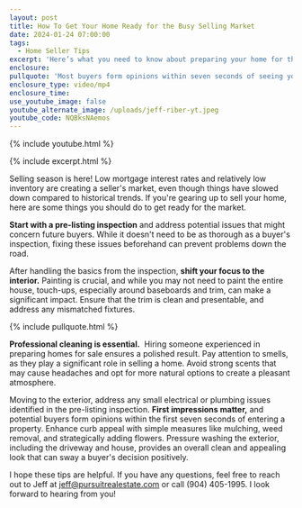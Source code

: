 ```yaml
---
layout: post
title: How To Get Your Home Ready for the Busy Selling Market
date: 2024-01-24 07:00:00
tags:
  - Home Seller Tips
excerpt: 'Here’s what you need to know about preparing your home for the market. '
enclosure:
pullquote: 'Most buyers form opinions within seven seconds of seeing your home. '
enclosure_type: video/mp4
enclosure_time:
use_youtube_image: false
youtube_alternate_image: /uploads/jeff-riber-yt.jpeg
youtube_code: NQBksNAemos
---
```

{% include youtube.html %}

{% include excerpt.html %}

Selling season is here! Low mortgage interest rates and relatively low inventory are creating a seller's market, even though things have slowed down compared to historical trends. If you're gearing up to sell your home, here are some things you should do to get ready for the market.

**Start with a pre-listing inspection** and address potential issues that might concern future buyers. While it doesn't need to be as thorough as a buyer's inspection, fixing these issues beforehand can prevent problems down the road.&nbsp;

After handling the basics from the inspection, **shift your focus to the interior.** Painting is crucial, and while you may not need to paint the entire house, touch-ups, especially around baseboards and trim, can make a significant impact. Ensure that the trim is clean and presentable, and address any mismatched fixtures.

{% include pullquote.html %}

**Professional cleaning is essential.**&nbsp; Hiring someone experienced in preparing homes for sale ensures a polished result. Pay attention to smells, as they play a significant role in selling a home. Avoid strong scents that may cause headaches and opt for more natural options to create a pleasant atmosphere.

Moving to the exterior, address any small electrical or plumbing issues identified in the pre-listing inspection. **First impressions matter,** and potential buyers form opinions within the first seven seconds of entering a property. Enhance curb appeal with simple measures like mulching, weed removal, and strategically adding flowers. Pressure washing the exterior, including the driveway and house, provides an overall clean and appealing look that can sway a buyer's decision positively.

I hope these tips are helpful. If you have any questions, feel free to reach out to Jeff at [jeff@pursuitrealestate.com](mailto:jeff@pursuitrealestate.com) or call (904) 405-1995. I look forward to hearing from you!
